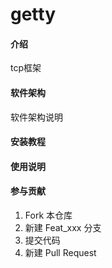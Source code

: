 # getty

#### 介绍
tcp框架

#### 软件架构
软件架构说明


#### 安装教程

#### 使用说明

#### 参与贡献

1.  Fork 本仓库
2.  新建 Feat_xxx 分支
3.  提交代码
4.  新建 Pull Request
